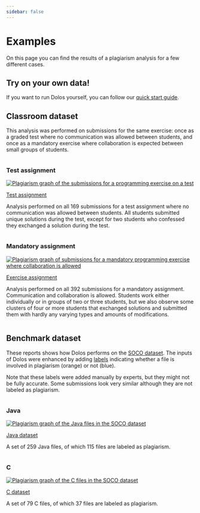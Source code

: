 ```yaml
---
sidebar: false
---
```

# Examples

On this page you can find the results of a plagiarism analysis for a few different cases.

## Try on your own data!

If you want to run Dolos yourself, you can follow our [quick start guide](/docs/server.md).

## Classroom dataset

This analysis was performed on submissions for the same exercise: once as a graded test where no communication was allowed between students, and once as a mandatory exercise where collaboration is expected between small groups of students.

<div class="row">
<div class="column center">

### Test assignment

[![Plagiarism graph of the submissions for a programming exercise on a test](/images/demo-evaluation-graph.png)](https://dolos.ugent.be/demo/pyramidal-constants/evaluation/)

<div class="center-content">
<a class="link-button" target="_blank" href="https://dolos.ugent.be/demo/pyramidal-constants/evaluation/">Test assignment</a>
</div>

Analysis performed on all 169 submissions for a test assignment where no communication was allowed between students. All students submitted unique solutions during the test, except for two students who confessed they exchanged a solution during the test.


</div>
<div class="column">

### Mandatory assignment

[![Plagiarism graph of submissions for a mandatory programming exercise where collaboration is allowed](/images/demo-exercise-graph.png)](https://dolos.ugent.be/demo/pyramidal-constants/exercise/)


<div class="center-content">
<a class="link-button" target="_blank" href="https://dolos.ugent.be/demo/pyramidal-constants/exercise/#/">Exercise assignment</a>
</div>

Analysis performed on all 392 submissions for a mandatory assignment. Communication and collaboration is allowed. Students work either individually or in groups of two or three students, but we also observe some clusters of four or more students that exchanged solutions and submitted them with hardly any varying types and amounts of modifications.

</div>
</div>

## Benchmark dataset

These reports shows how Dolos performs on the [SOCO dataset](https://pan.webis.de/fire14/pan14-web/soco.html). The inputs of Dolos were enhanced by adding [labels](../docs/running.html#adding-metadata)
indicating whether a file is involved in plagiarism (orange) or not (blue).

Note that these labels were added manually by experts, but they might not be fully accurate. Some submissions look very similar although they are not labeled as plagiarism.


<div class="row">
<div class="column center">

### Java

[![Plagiarism graph of the Java files in the SOCO dataset](/images/soco-java-graph.png)](https://dolos.ugent.be/demo/soco/java/#/graph)

<div class="center-content">
<a class="link-button" target="_blank" href="https://dolos.ugent.be/demo/soco/java/#/"> Java dataset</a>
</div>

A set of 259 Java files, of which 115 files are labeled as plagiarism.

</div>
<div class="column">

### C

[![Plagiarism graph of the C files in the SOCO dataset](/images/soco-c-graph.png)](https://dolos.ugent.be/demo/soco/c/#/graph)

<div class="center-content">
<a class="link-button" target="_blank" href="https://dolos.ugent.be/demo/soco/c/#/">C dataset</a>
</div>

A set of 79 C files, of which 37 files are labeled as plagiarism.

</div>
</div>
